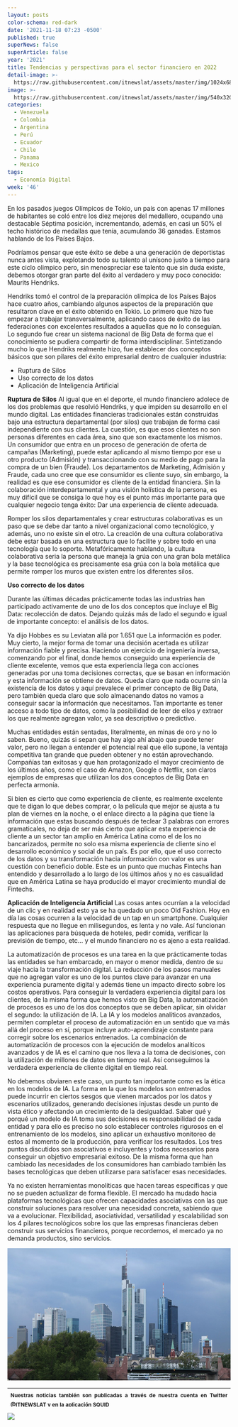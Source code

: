 ```yaml
---
layout: posts
color-schema: red-dark
date: '2021-11-18 07:23 -0500'
published: true
superNews: false
superArticle: false
year: '2021'
title: Tendencias y perspectivas para el sector financiero en 2022
detail-image: >-
  https://raw.githubusercontent.com/itnewslat/assets/master/img/1024x680/Financieras-g.jpg
image: >-
  https://raw.githubusercontent.com/itnewslat/assets/master/img/540x320/Financieras-p.jpg
categories:
  - Venezuela
  - Colombia
  - Argentina
  - Perú
  - Ecuador
  - Chile
  - Panama
  - Mexico
tags:
  - Economía Digital
week: '46'
---
```


En los pasados juegos Olímpicos de Tokio, un país con apenas 17 millones de habitantes se coló entre los diez mejores del medallero, ocupando una destacable Séptima posición, incrementando, además, en casi un 50% el techo histórico de medallas que tenía, acumulando 36 ganadas. Estamos hablando de los Países Bajos.

Podríamos pensar que este éxito se debe a una generación de deportistas nunca antes vista, explotando todo su talento al unísono justo a tiempo para este ciclo olimpico pero, sin menospreciar ese talento que sin duda existe, debemos otorgar gran parte del éxito al verdadero y muy poco conocido: Maurits Hendriks.

Hendriks tomó el control de la preparación olímpica de los Países Bajos hace cuatro años, cambiando algunos aspectos de la preparación que resultaron clave en el éxito obtenido en Tokio. Lo primero que hizo fue empezar a trabajar transversalmente, aplicando casos de éxito de las federaciones con excelentes resultados a aquellas que no lo conseguían. Lo segundo fue crear un sistema nacional de Big Data de forma que el conocimiento se pudiera compartir de forma interdisciplinar.
Sintetizando mucho lo que Hendriks realmente hizo, fue establecer dos conceptos básicos que son pilares del éxito empresarial dentro de cualquier industria: 

- Ruptura de Silos
- Uso correcto de los datos
- Aplicación de Inteligencia Artificial

**Ruptura de Silos**
Al igual que en el deporte, el mundo financiero adolece de los dos problemas que resolvió Hendriks, y que impiden su desarrollo en el mundo digital. Las entidades financieras tradicionales están construidas bajo una estructura departamental (por silos) que trabajan de forma casi independiente con sus clientes. La cuestión, es que esos clientes no son personas diferentes en cada área, sino que son exactamente los mismos. Un consumidor que entra en un proceso de generación de oferta de campañas (Marketing), puede estar aplicando al mismo tiempo por ese u otro producto (Admisión) y transaccionando con su medio de pago para la compra de un bien (Fraude). Los departamentos de Marketing, Admisión y Fraude, cada uno cree que ese consumidor es cliente suyo, sin embargo, la realidad es que ese consumidor es cliente de la entidad financiera. Sin la colaboración interdepartamental y una visión holística de la persona, es muy difícil que se consiga lo que hoy es el punto más importante para que cualquier negocio tenga éxito: Dar una experiencia de cliente adecuada. 

Romper los silos departamentales y crear estructuras colaborativas es un paso que se debe dar tanto a nivel organizacional como tecnológico, y además, uno no existe sin el otro. La creación de una cultura colaborativa debe estar basada en una estructura que lo facilite y sobre todo en una tecnología que lo soporte. Metafóricamente hablando, la cultura colaborativa seria la persona que maneja la grúa con una gran bola metálica y la base tecnológica es precisamente esa grúa con la bola metálica que permite romper los muros que existen entre los diferentes silos. 

**Uso correcto de los datos**

Durante las últimas décadas prácticamente todas las industrias han participado activamente de uno de los dos conceptos que incluye el Big Data: recolección de datos. Dejando quizás más de lado el segundo e igual de importante concepto: el análisis de los datos.

Ya dijo Hobbes es su Leviatan allá por 1.651 que La información es poder. Muy cierto, la mejor forma de tomar una decisión acertada es utilizar información fiable y precisa. Haciendo un ejercicio de ingeniería inversa, comenzando por el final, donde hemos conseguido una experiencia de cliente excelente, vemos que esta experiencia llega con acciones generadas por una toma decisiones correctas, que se basan en información y esta información se obtiene de datos.  Queda claro que nada ocurre sin la existencia de los datos y aquí prevalece el primer concepto de Big Data, pero también queda claro que solo almacenando datos no vamos a conseguir sacar la información que necesitamos. Tan importante es tener acceso a todo tipo de datos, como la posibilidad de leer de ellos y extraer los que realmente agregan valor, ya sea descriptivo o predictivo. 

Muchas entidades están sentadas, literalmente, en minas de oro y no lo saben. Bueno, quizás si sepan que hay algo ahí abajo que puede tener valor, pero no llegan a entender el potencial real que ello supone, la ventaja competitiva tan grande que pueden obtener y no están aprovechando. Compañías tan exitosas y que han protagonizado el mayor crecimiento de los últimos años, como el caso de Amazon, Google o Netflix, son claros ejemplos de empresas que utilizan los dos conceptos de Big Data en perfecta armonía. 

Si bien es cierto que como experiencia de cliente, es realmente excelente que te digan lo que debes comprar, o la película que mejor se ajusta a tu plan de viernes en la noche, o el enlace directo a la página que tiene la información que estas buscando después de teclear 3 palabras con errores gramaticales, no deja de ser más cierto que aplicar esta experiencia de cliente a un sector tan amplio en América Latina como el de los no bancarizados, permite no solo esa misma experiencia de cliente sino el desarrollo económico y social de un país. Es por ello, que el uso correcto de los datos y su transformación hacia información con valor es una cuestión con beneficio doble. Este es un punto que muchas Fintechs han entendido y desarrollado a lo largo de los últimos años y no es casualidad que en América Latina se haya producido el mayor crecimiento mundial de Fintechs. 

**Aplicación de Inteligencia Artificial**
Las cosas antes ocurrían a la velocidad de un clic y en realidad esto ya se ha quedado un poco Old Fashion. Hoy en día las cosas ocurren a la velocidad de un tap en un smartphone. Cualquier respuesta que no llegue en milisegundos, es lenta y no vale. Así funcionan las aplicaciones para búsqueda de hoteles, pedir comida, verificar la previsión de tiempo, etc… y el mundo financiero no es ajeno a esta realidad. 

La automatización de procesos es una tarea en la que prácticamente todas las entidades se han embarcado, en mayor o menor medida, dentro de su viaje hacia la transformación digital. La reducción de los pasos manuales que no agregan valor es uno de los puntos clave para avanzar en una experiencia puramente digital y además tiene un impacto directo sobre los costos operativos. Para conseguir la verdadera experiencia digital para los clientes, de la misma forma que hemos visto en Big Data, la automatización de procesos es uno de los dos conceptos que se deben aplicar, sin olvidar el segundo: la utilización de IA. 
La IA y los modelos analíticos avanzados, permiten completar el proceso de automatización en un sentido que va más allá del proceso en sí, porque incluye auto-aprendizaje constante para corregir sobre los escenarios entrenados. La combinación de automatización de procesos con la ejecución de modelos analíticos avanzados y de IA es el camino que nos lleva a la toma de decisiones, con la utilización de millones de datos en tiempo real. Así conseguimos la verdadera experiencia de cliente digital en tiempo real.

No debemos obviaren este caso, un punto tan importante como es la ética en los modelos de IA. La forma en la que los modelos son entrenados puede incurrir en ciertos sesgos que vienen marcados por los datos y escenarios utilizados, generando decisiones injustas desde un punto de vista ético y afectando un crecimiento de la desigualdad. Saber qué y porqué un modelo de IA toma sus decisiones es responsabilidad de cada entidad y para ello es preciso no solo establecer controles rigurosos en el entrenamiento de los modelos, sino aplicar un exhaustivo monitoreo de estos al momento de la producción, para verificar los resultados. Los tres puntos discutidos son asociativos e incluyentes y todos necesarios para conseguir un objetivo empresarial exitoso. De la misma forma que han cambiado las necesidades de los consumidores han cambiado también las bases tecnológicas que deben utilizarse para satisfacer esas necesidades. 

Ya no existen herramientas monolíticas que hacen tareas específicas y que no se pueden actualizar de forma flexible. El mercado ha mudado hacia plataformas tecnológicas que ofrecen capacidades asociativas con las que construir soluciones para resolver una necesidad concreta, sabiendo que va a evolucionar. Flexibilidad, asociatividad, versatilidad y escalabilidad son los 4 pilares tecnológicos sobre los que las empresas financieras deben construir sus servicios financieros, porque recordemos, el mercado ya no demanda productos, sino servicios.

![](https://raw.githubusercontent.com/itnewslat/assets/master/img/540x320/Financieras-p.jpg)

<table style="height: 42px;" width="569">
<tbody>
<tr>
<td style="text-align: justify;"><sub><strong>Nuestras noticias también son publicadas a través de nuestra cuenta en Twitter <a href="https://twitter.com/itnewslat?lang=es">@ITNEWSLAT</a> y en la aplicación <a href="https://squidapp.co/en/">SQUID</a></strong></sub></td>
</tr>
</tbody>
</table>

<img src="https://tracker.metricool.com/c3po.jpg?hash=56f88a41e39ab42c063cc51676587a04"/>
